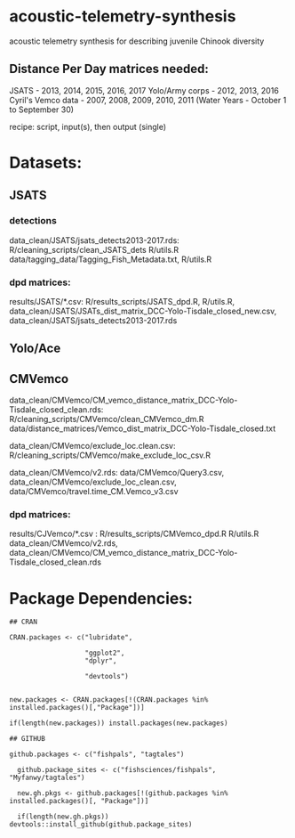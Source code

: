 # acoustic-telemetry-synthesis
acoustic telemetry synthesis for describing juvenile Chinook diversity 

## Distance Per Day matrices needed:

JSATS - 2013, 2014, 2015, 2016, 2017
Yolo/Army corps - 2012, 2013, 2016 
Cyril's Vemco data - 2007, 2008, 2009, 2010, 2011 (Water Years - October 1 to September 30)

recipe: script, input(s), then output (single)


# Datasets:

## JSATS

### detections
data_clean/JSATS/jsats_detects2013-2017.rds: R/cleaning_scripts/clean_JSATS_dets R/utils.R data/tagging_data/Tagging_Fish_Metadata.txt, R/utils.R

### dpd matrices:   
results/JSATS/*.csv: R/results_scripts/JSATS_dpd.R, R/utils.R, data_clean/JSATS/JSATs_dist_matrix_DCC-Yolo-Tisdale_closed_new.csv, data_clean/JSATS/jsats_detects2013-2017.rds
                                           

## Yolo/Ace


## CMVemco

data_clean/CMVemco/CM_vemco_distance_matrix_DCC-Yolo-Tisdale_closed_clean.rds: R/cleaning_scripts/CMVemco/clean_CMVemco_dm.R data/distance_matrices/Vemco_dist_matrix_DCC-Yolo-Tisdale_closed.txt

data_clean/CMVemco/exclude_loc.clean.csv: R/cleaning_scripts/CMVemco/make_exclude_loc_csv.R

data_clean/CMVemco/v2.rds: data/CMVemco/Query3.csv, data_clean/CMVemco/exclude_loc_clean.csv, data/CMVemco/travel.time_CM.Vemco_v3.csv

### dpd matrices:
results/CJVemco/*.csv : R/results_scripts/CMVemco_dpd.R R/utils.R data_clean/CMVemco/v2.rds, data_clean/CMVemco/CM_vemco_distance_matrix_DCC-Yolo-Tisdale_closed_clean.rds
    
# Package Dependencies:

```
## CRAN

CRAN.packages <- c("lubridate", 
                   
                   "ggplot2", 
                   "dplyr", 
                  
                   "devtools")


new.packages <- CRAN.packages[!(CRAN.packages %in% installed.packages()[,"Package"])]

if(length(new.packages)) install.packages(new.packages)

## GITHUB

github.packages <- c("fishpals", "tagtales")

  github.package_sites <- c("fishsciences/fishpals", "Myfanwy/tagtales")

  new.gh.pkgs <- github.packages[!(github.packages %in% installed.packages()[, "Package"])]

  if(length(new.gh.pkgs)) devtools::install_github(github.package_sites)

```